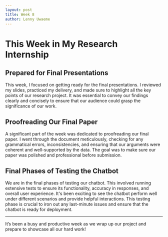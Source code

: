 ```yaml
---
layout: post
title: Week 8
author: Lenny Uwaeme
---
```

# This Week in My Research Internship

## Prepared for Final Presentations
This week, I focused on getting ready for the final presentations. I reviewed my slides, practiced my delivery, and made sure to highlight all the key points of our research project. It was essential to convey our findings clearly and concisely to ensure that our audience could grasp the significance of our work.

## Proofreading Our Final Paper
A significant part of the week was dedicated to proofreading our final paper. I went through the document meticulously, checking for any grammatical errors, inconsistencies, and ensuring that our arguments were coherent and well-supported by the data. The goal was to make sure our paper was polished and professional before submission.

## Final Phases of Testing the Chatbot
We are in the final phases of testing our chatbot. This involved running extensive tests to ensure its functionality, accuracy in responses, and overall user experience. It's been exciting to see the chatbot perform well under different scenarios and provide helpful interactions. This testing phase is crucial to iron out any last-minute issues and ensure that the chatbot is ready for deployment.

---

It’s been a busy and productive week as we wrap up our project and prepare to showcase all our hard work!
